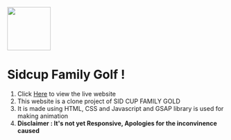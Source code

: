 <img
      height="100px"
      width = "100px"
      src="https://cdn-icons-png.flaticon.com/512/507/507720.png"
    />

<h1>
    Sidcup Family Golf !
</h1>
<ol>
    <li> Click <a href="https://anoyash.github.io/sidcupfamilygolf/">Here</a> to view the live website </li>
    <li> This website is a clone project of SID CUP FAMILY GOLD</li>
    <li> It is made using HTML, CSS and Javascript and GSAP library is used for making animation</li>
    <li> <strong>Disclaimer : It's not yet Responsive, Apologies for the inconvinence caused</strong></li>
</ol>
